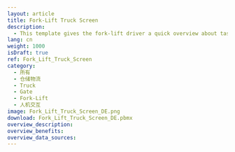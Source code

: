 ```yaml
---
layout: article
title: Fork-Lift Truck Screen
description: 
  - This template gives the fork-lift driver a quick overview about tasks and todos.
lang: cn
weight: 1000
isDraft: true
ref: Fork_Lift_Truck_Screen
category:
  - 所有
  - 仓储物流
  - Truck
  - Gate
  - Fork-Lift
  - 人机交互
image: Fork_Lift_Truck_Screen_DE.png
download: Fork_Lift_Truck_Screen_DE.pbmx
overview_description:
overview_benefits:
overview_data_sources:
---
```



